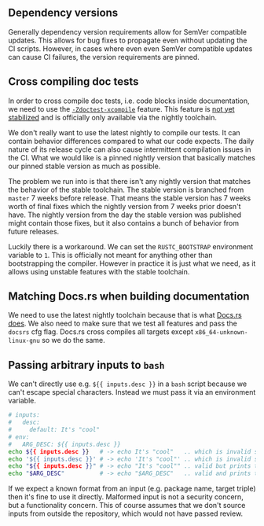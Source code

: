 ## Dependency versions

Generally dependency version requirements allow for SemVer compatible updates.
This allows for bug fixes to propagate even without updating the CI scripts.
However, in cases where even even SemVer compatible updates can cause CI failures, the version requirements are pinned.

## Cross compiling doc tests

In order to cross compile doc tests, i.e. code blocks inside documentation, we need to use the [`-Zdoctest-xcompile`] feature.
This feature is [not yet stabilized][doctest-xcompile-issue] and is officially only available via the nightly toolchain.

We don't really want to use the latest nightly to compile our tests.
It can contain behavior differences compared to what our code expects.
The daily nature of its release cycle can also cause intermittent compilation issues in the CI.
What we would like is a pinned nightly version that basically matches our pinned stable version as much as possible.

The problem we run into is that there isn't any nightly version that matches the behavior of the stable toolchain.
The stable version is branched from `master` 7 weeks before release.
That means the stable version has 7 weeks worth of final fixes which the nightly version from 7 weeks prior doesn't have.
The nightly version from the day the stable version was published might contain those fixes, but it also contains a bunch of behavior from future releases.

Luckily there is a workaround.
We can set the `RUSTC_BOOTSTRAP` environment variable to `1`.
This is officially not meant for anything other than bootstrapping the compiler.
However in practice it is just what we need, as it allows using unstable features with the stable toolchain.

## Matching Docs.rs when building documentation

We need to use the latest nightly toolchain because that is what [Docs.rs does][docsrs-build].
We also need to make sure that we test all features and pass the `docsrs` cfg flag.
Docs.rs cross compiles all targets except `x86_64-unknown-linux-gnu` so we do the same.

## Passing arbitrary inputs to `bash`

We can't directly use e.g. `${{ inputs.desc }}` in a `bash` script because we can't escape special characters.
Instead we must pass it via an environment variable.

```sh
# inputs:
#   desc:
#     default: It's "cool"
# env:
#   ARG_DESC: ${{ inputs.desc }}
echo ${{ inputs.desc }}   # -> echo It's "cool"   .. which is invalid syntax
echo '${{ inputs.desc }}' # -> echo 'It's "cool"' .. which is invalid syntax
echo "${{ inputs.desc }}" # -> echo "It's "cool"" .. valid but prints the wrong value: It's cool
echo "$ARG_DESC"          # -> echo "$ARG_DESC"   .. valid and prints the right value: It's "cool"
```

If we expect a known format from an input (e.g. package name, target triple) then it's fine to use it directly.
Malformed input is not a security concern, but a functionality concern.
This of course assumes that we don't source inputs from outside the repository, which would not have passed review.

[`-Zdoctest-xcompile`]: https://doc.rust-lang.org/nightly/cargo/reference/unstable.html#doctest-xcompile
[doctest-xcompile-issue]: https://github.com/rust-lang/rust/issues/64245
[docsrs-build]: https://docs.rs/about/builds
